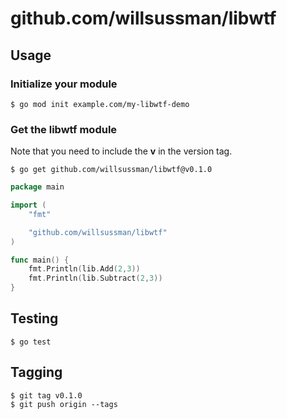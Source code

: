 # github.com/willsussman/libwtf

## Usage

### Initialize your module

```
$ go mod init example.com/my-libwtf-demo
```

### Get the libwtf module

Note that you need to include the **v** in the version tag.

```
$ go get github.com/willsussman/libwtf@v0.1.0
```

```go
package main

import (
    "fmt"

    "github.com/willsussman/libwtf"
)

func main() {
    fmt.Println(lib.Add(2,3))
    fmt.Println(lib.Subtract(2,3))
}
```

## Testing

```
$ go test
```

## Tagging

```
$ git tag v0.1.0
$ git push origin --tags
```


